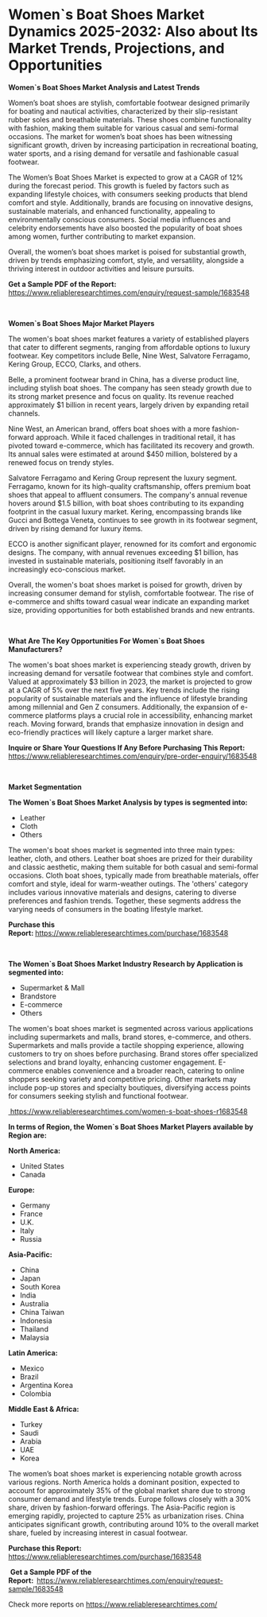<p><h1>Women`s Boat Shoes Market Dynamics 2025-2032: Also about Its Market Trends, Projections, and Opportunities</h1></p><p><strong>Women`s Boat Shoes Market Analysis and Latest Trends</strong></p>
<p><p>Women’s boat shoes are stylish, comfortable footwear designed primarily for boating and nautical activities, characterized by their slip-resistant rubber soles and breathable materials. These shoes combine functionality with fashion, making them suitable for various casual and semi-formal occasions. The market for women’s boat shoes has been witnessing significant growth, driven by increasing participation in recreational boating, water sports, and a rising demand for versatile and fashionable casual footwear.</p><p>The Women’s Boat Shoes Market is expected to grow at a CAGR of 12% during the forecast period. This growth is fueled by factors such as expanding lifestyle choices, with consumers seeking products that blend comfort and style. Additionally, brands are focusing on innovative designs, sustainable materials, and enhanced functionality, appealing to environmentally conscious consumers. Social media influences and celebrity endorsements have also boosted the popularity of boat shoes among women, further contributing to market expansion. </p><p>Overall, the women’s boat shoes market is poised for substantial growth, driven by trends emphasizing comfort, style, and versatility, alongside a thriving interest in outdoor activities and leisure pursuits.</p></p>
<p><strong>Get a Sample PDF of the Report:&nbsp;</strong> <a href="https://www.reliableresearchtimes.com/enquiry/request-sample/1683548?utm_campaign=3361&utm_medium=2&utm_source=Github&utm_content=ia&utm_term=26032025&utm_id=womens-boat-shoes">https://www.reliableresearchtimes.com/enquiry/request-sample/1683548</a></p>
<p>&nbsp;</p>
<p><strong>Women`s Boat Shoes Major Market Players</strong></p>
<p><p>The women's boat shoes market features a variety of established players that cater to different segments, ranging from affordable options to luxury footwear. Key competitors include Belle, Nine West, Salvatore Ferragamo, Kering Group, ECCO, Clarks, and others.</p><p>Belle, a prominent footwear brand in China, has a diverse product line, including stylish boat shoes. The company has seen steady growth due to its strong market presence and focus on quality. Its revenue reached approximately $1 billion in recent years, largely driven by expanding retail channels.</p><p>Nine West, an American brand, offers boat shoes with a more fashion-forward approach. While it faced challenges in traditional retail, it has pivoted toward e-commerce, which has facilitated its recovery and growth. Its annual sales were estimated at around $450 million, bolstered by a renewed focus on trendy styles.</p><p>Salvatore Ferragamo and Kering Group represent the luxury segment. Ferragamo, known for its high-quality craftsmanship, offers premium boat shoes that appeal to affluent consumers. The company's annual revenue hovers around $1.5 billion, with boat shoes contributing to its expanding footprint in the casual luxury market. Kering, encompassing brands like Gucci and Bottega Veneta, continues to see growth in its footwear segment, driven by rising demand for luxury items.</p><p>ECCO is another significant player, renowned for its comfort and ergonomic designs. The company, with annual revenues exceeding $1 billion, has invested in sustainable materials, positioning itself favorably in an increasingly eco-conscious market.</p><p>Overall, the women's boat shoes market is poised for growth, driven by increasing consumer demand for stylish, comfortable footwear. The rise of e-commerce and shifts toward casual wear indicate an expanding market size, providing opportunities for both established brands and new entrants.</p></p>
<p>&nbsp;</p>
<p><strong>What Are The Key Opportunities For Women`s Boat Shoes Manufacturers?</strong></p>
<p><p>The women's boat shoes market is experiencing steady growth, driven by increasing demand for versatile footwear that combines style and comfort. Valued at approximately $3 billion in 2023, the market is projected to grow at a CAGR of 5% over the next five years. Key trends include the rising popularity of sustainable materials and the influence of lifestyle branding among millennial and Gen Z consumers. Additionally, the expansion of e-commerce platforms plays a crucial role in accessibility, enhancing market reach. Moving forward, brands that emphasize innovation in design and eco-friendly practices will likely capture a larger market share.</p></p>
<p><strong>Inquire or Share Your Questions If Any Before Purchasing This Report:</strong> <a href="https://www.reliableresearchtimes.com/enquiry/pre-order-enquiry/1683548?utm_campaign=3361&utm_medium=2&utm_source=Github&utm_content=ia&utm_term=26032025&utm_id=womens-boat-shoes">https://www.reliableresearchtimes.com/enquiry/pre-order-enquiry/1683548</a></p>
<p>&nbsp;</p>
<p><strong>Market Segmentation</strong></p>
<p><strong>The Women`s Boat Shoes Market Analysis by types is segmented into:</strong></p>
<p><ul><li>Leather</li><li>Cloth</li><li>Others</li></ul></p>
<p><p>The women's boat shoes market is segmented into three main types: leather, cloth, and others. Leather boat shoes are prized for their durability and classic aesthetic, making them suitable for both casual and semi-formal occasions. Cloth boat shoes, typically made from breathable materials, offer comfort and style, ideal for warm-weather outings. The 'others' category includes various innovative materials and designs, catering to diverse preferences and fashion trends. Together, these segments address the varying needs of consumers in the boating lifestyle market.</p></p>
<p><strong>Purchase this Report:&nbsp;</strong><a href="https://www.reliableresearchtimes.com/purchase/1683548?utm_campaign=3361&utm_medium=2&utm_source=Github&utm_content=ia&utm_term=26032025&utm_id=womens-boat-shoes">https://www.reliableresearchtimes.com/purchase/1683548</a></p>
<p>&nbsp;</p>
<p><strong>The Women`s Boat Shoes Market Industry Research by Application is segmented into:</strong></p>
<p><ul><li>Supermarket & Mall</li><li>Brandstore</li><li>E-commerce</li><li>Others</li></ul></p>
<p><p>The women's boat shoes market is segmented across various applications including supermarkets and malls, brand stores, e-commerce, and others. Supermarkets and malls provide a tactile shopping experience, allowing customers to try on shoes before purchasing. Brand stores offer specialized selections and brand loyalty, enhancing customer engagement. E-commerce enables convenience and a broader reach, catering to online shoppers seeking variety and competitive pricing. Other markets may include pop-up stores and specialty boutiques, diversifying access points for consumers seeking stylish and functional footwear.</p></p>
<p><a href="https://www.reliableresearchtimes.com/women-s-boat-shoes-r1683548?utm_campaign=3361&utm_medium=2&utm_source=Github&utm_content=ia&utm_term=26032025&utm_id=womens-boat-shoes">&nbsp;https://www.reliableresearchtimes.com/women-s-boat-shoes-r1683548</a></p>
<p><strong>In terms of Region, the Women`s Boat Shoes Market Players available by Region are:</strong></p>
<p>
    <p> <strong> North America: </strong>
        <ul>
            <li>United States</li>
            <li>Canada</li>
        </ul>
        </p> 
    <p> <strong> Europe: </strong>
        <ul>
            <li>Germany</li>
            <li>France</li>
            <li>U.K.</li>
            <li>Italy</li>
            <li>Russia</li>
        </ul>
        </p> 
    <p> <strong> Asia-Pacific: </strong>
        <ul>
            <li>China</li>
            <li>Japan</li>
            <li>South Korea</li>
            <li>India</li>
            <li>Australia</li>
            <li>China Taiwan</li>
            <li>Indonesia</li>
            <li>Thailand</li>
            <li>Malaysia</li>
        </ul>
        </p> 
    <p> <strong> Latin America: </strong>
        <ul>
            <li>Mexico</li>
            <li>Brazil</li>
            <li>Argentina Korea</li>
            <li>Colombia</li>
        </ul>
        </p> 
    <p> <strong> Middle East & Africa: </strong>
        <ul>
            <li>Turkey</li>
            <li>Saudi</li>
            <li>Arabia</li>
            <li>UAE</li>
            <li>Korea</li>
        </ul>
    </p>
    </p>
<p><p>The women’s boat shoes market is experiencing notable growth across various regions. North America holds a dominant position, expected to account for approximately 35% of the global market share due to strong consumer demand and lifestyle trends. Europe follows closely with a 30% share, driven by fashion-forward offerings. The Asia-Pacific region is emerging rapidly, projected to capture 25% as urbanization rises. China anticipates significant growth, contributing around 10% to the overall market share, fueled by increasing interest in casual footwear.</p></p>
<p><strong>Purchase this Report: </strong><a href="https://www.reliableresearchtimes.com/purchase/1683548?utm_campaign=3361&utm_medium=2&utm_source=Github&utm_content=ia&utm_term=26032025&utm_id=womens-boat-shoes">https://www.reliableresearchtimes.com/purchase/1683548</a></p>
<p>&nbsp;<strong>Get a Sample PDF of the Report:&nbsp;&nbsp;</strong><a href="https://www.reliableresearchtimes.com/enquiry/request-sample/1683548?utm_campaign=3361&utm_medium=2&utm_source=Github&utm_content=ia&utm_term=26032025&utm_id=womens-boat-shoes">https://www.reliableresearchtimes.com/enquiry/request-sample/1683548</a></p>
<p><strong></strong></p>
<p>Check more reports on <a href="https://www.reliableresearchtimes.com/?utm_campaign=3361&utm_medium=2&utm_source=Github&utm_content=ia&utm_term=26032025&utm_id=womens-boat-shoes">https://www.reliableresearchtimes.com/</a></p>